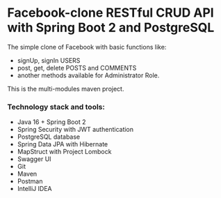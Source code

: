# Facebook-clone RESTful CRUD API with Spring Boot 2 and PostgreSQL 
The simple clone of Facebook with basic functions like:
- signUp, signIn USERS
- post, get, delete POSTS and COMMENTS
- another methods available for Administrator Role.

This is the multi-modules maven project. 


### Technology stack and tools:
- Java 16 + Spring Boot 2
- Spring Security with JWT authentication
- PostgreSQL database
- Spring Data JPA with Hibernate
- MapStruct with Project Lombock
- Swagger UI
- Git
- Maven
- Postman
- IntelliJ IDEA
